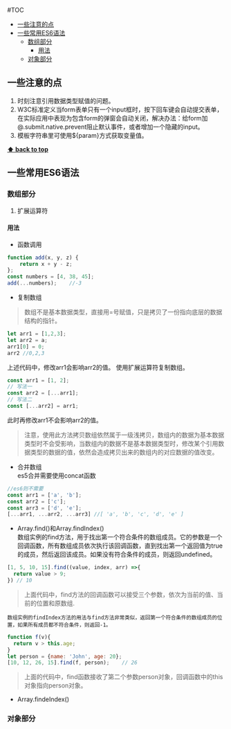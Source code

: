 #TOC
- [一些注意的点](#一些注意的点)
- [一些常用ES6语法](#一些常用es6语法)
	- [数组部分](#数组部分)
		- [用法](#用法)
	- [对象部分](#对象部分)

## 一些注意的点
1. 时刻注意引用数据类型赋值的问题。
2. W3C标准定义当form表单只有一个input框时，按下回车键会自动提交表单，在实际应用中表现为包含form的弹窗会自动关闭，解决办法：给form加@.submit.native.prevent阻止默认事件，或者增加一个隐藏的input。
3. 模板字符串里可使用${param}方式获取变量值。

**[⬆ back to top](#TOC)**

## 一些常用ES6语法
### 数组部分
1. 扩展运算符
#### 用法
* 函数调用

```javascript
function add(x, y, z) {
	return x + y - z;
};
const numbers = [4, 38, 45];
add(...numbers);	//-3
```
* 复制数组  
> 数组不是基本数据类型，直接用=号赋值，只是拷贝了一份指向底层的数据结构的指针。

```javascript
let arr1 = [1,2,3];
let arr2 = a;
arr1[0] = 0;
arr2 //0,2,3
```
上述代码中，修改arr1会影响arr2的值。
使用扩展运算符复制数组。
```js
const arr1 = [1, 2];
// 写法一
const arr2 = [...arr1];
// 写法二
const [...arr2] = arr1;
```
此时再修改arr1不会影响arr2的值。
> 注意，使用此方法拷贝数组依然属于一级浅拷贝，数组内的数据为基本数据类型时不会受影响，当数组内的数据不是基本数据类型时，修改某个引用数据类型的数据的值，依然会造成拷贝出来的数组内的对应数据的值改变。

* 合并数组  
es5合并需要使用concat函数
```js
//es6则不需要
const arr1 = ['a', 'b'];
const arr2 = ['c'];
const arr3 = ['d', 'e'];
[...arr1, ...arr2, ...arr3]	//[ 'a', 'b', 'c', 'd', 'e' ]
```

* Array.find()和Array.findIndex()  
数组实例的find方法，用于找出第一个符合条件的数组成员。它的参数是一个回调函数，所有数组成员依次执行该回调函数，直到找出第一个返回值为true的成员，然后返回该成员。如果没有符合条件的成员，则返回undefined。
```js
[1, 5, 10, 15].find((value, index, arr) =>{
  return value > 9;
}) // 10
```
> 上面代码中，find方法的回调函数可以接受三个参数，依次为当前的值、当前的位置和原数组.

	数组实例的findIndex方法的用法与find方法非常类似，返回第一个符合条件的数组成员的位置，如果所有成员都不符合条件，则返回-1。
```js
function f(v){
  return v > this.age;
}
let person = {name: 'John', age: 20};
[10, 12, 26, 15].find(f, person);    // 26
```
> 上面的代码中，find函数接收了第二个参数person对象，回调函数中的this对象指向person对象。


* Array.findeIndex()






### 对象部分

